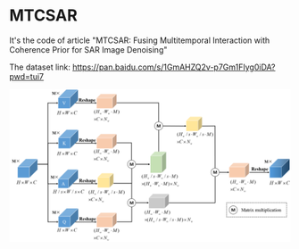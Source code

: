 # MTCSAR
It's the code of article "MTCSAR: Fusing Multitemporal Interaction with Coherence Prior for SAR Image Denoising"

The dataset link: https://pan.baidu.com/s/1GmAHZQ2v-p7Gm1FIyg0iDA?pwd=tui7

![image](https://github.com/Tesilaaaaa/MTCSAR/blob/main/Anchor%20process.png)
